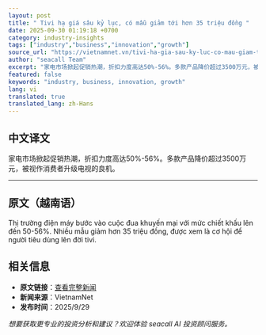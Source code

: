 ```yaml
---
layout: post
title: " Tivi hạ giá sâu kỷ lục, có mẫu giảm tới hơn 35 triệu đồng "
date: 2025-09-30 01:19:18 +0700
category: industry-insights
tags: ["industry","business","innovation","growth"]
source_url: "https://vietnamnet.vn/tivi-ha-gia-sau-ky-luc-co-mau-giam-toi-hon-35-trieu-dong-2447013.html"
author: "seacall Team"
excerpt: "家电市场掀起促销热潮，折扣力度高达50%-56%。多款产品降价超过3500万元，被视作消费者升级电视的良机。..."
featured: false
keywords: "industry, business, innovation, growth"
lang: vi
translated: true
translated_lang: zh-Hans
---
```


## 中文译文

家电市场掀起促销热潮，折扣力度高达50%-56%。多款产品降价超过3500万元，被视作消费者升级电视的良机。

---

## 原文（越南语）

Thị trường điện máy bước vào cuộc đua khuyến mại với mức chiết khấu lên đến 50-56%. Nhiều mẫu giảm hơn 35 triệu đồng, được xem là cơ hội để người tiêu dùng lên đời tivi.

## 相关信息

- **原文链接**：[查看完整新闻](https://vietnamnet.vn/tivi-ha-gia-sau-ky-luc-co-mau-giam-toi-hon-35-trieu-dong-2447013.html)
- **新闻来源**：VietnamNet
- **发布时间**：2025/9/29

*想要获取更专业的投资分析和建议？欢迎体验 seacall AI 投资顾问服务。*